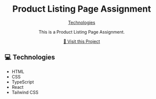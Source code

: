 
<h1 align="center" style="font-weight: bold;">Product Listing Page Assignment</h1>

<p align="center">
<a href="#technologies">Technologies</a>
</p>


<p align="center">
This is a Product Listing Page Assignment.
</p>


<p align="center">
<a href="https://product-listing-page-assignment-gilt.vercel.app/">📱 Visit this Project</a>
</p>

<h2 id="technologies">💻 Technologies</h2>

- HTML
- CSS
- TypeScript
- React
- Tailwind CSS

